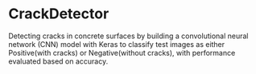 # CrackDetector
Detecting cracks in concrete surfaces by building a convolutional neural network (CNN) model with Keras to classify test images as either Positive(with cracks) or Negative(without cracks), with performance evaluated based on accuracy. 
